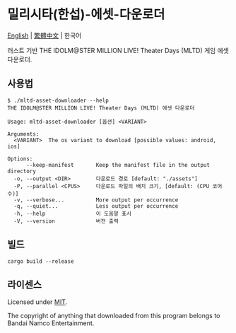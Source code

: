 # 밀리시타(한섭)-에셋-다운로더

[English](README.md) | [繁體中文](README.zh-TW.md) | 한국어

러스트 기반 THE IDOLM@STER MILLION LIVE! Theater Days (MLTD) 게임 에셋 다운로더.

## 사용법

```console
$ ./mltd-asset-downloader --help
THE IDOLM@STER MILLION LIVE! Theater Days (MLTD) 에셋 다운로더

Usage: mltd-asset-downloader [옵션] <VARIANT>

Arguments:
  <VARIANT>  The os variant to download [possible values: android, ios]

Options:
      --keep-manifest       Keep the manifest file in the output directory
  -o, --output <DIR>        다운로드 경로 [default: "./assets"]
  -P, --parallel <CPUS>     다운로드 파일의 배치 크기, [default: (CPU 코어 수)]
  -v, --verbose...          More output per occurrence
  -q, --quiet...            Less output per occurrence
  -h, --help                이 도움말 표시
  -V, --version             버전 출력
```

## 빌드

```shell
cargo build --release
```

## 라이센스

Licensed under [MIT](LICENSE).

The copyright of anything that downloaded from this program belongs to Bandai Namco Entertainment.

